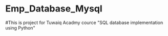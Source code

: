 # Emp_Database_Mysql
#This is project for Tuwaiq Acadmy cource "SQL database implementation using Python"
